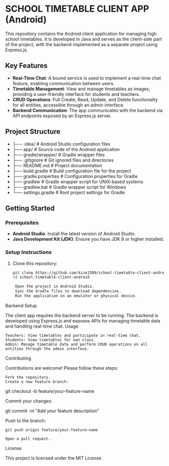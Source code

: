 # SCHOOL TIMETABLE CLIENT APP (Android)

This repository contains the Android client application for managing high school timetables. It is developed in Java and serves as the client-side part of the project, with the backend implemented as a separate project using Express.js.

## Key Features
- **Real-Time Chat**: A bound service is used to implement a real-time chat feature, enabling communication between users.
- **Timetable Management**: View and manage timetables as images, providing a user-friendly interface for students and teachers.
- **CRUD Operations**: Full Create, Read, Update, and Delete functionality for all entities, accessible through an admin interface.
- **Backend Communication**: The app communicates with the backend via API endpoints exposed by an Express.js server.

## Project Structure

- ├── .idea/ # Android Studio configuration files
- ├── app/ # Source code of the Android application
- ├── gradle/wrapper/ # Gradle wrapper files
- ├── .gitignore # Git ignored files and directories
- ├── README.md # Project documentation
- ├── build.gradle # Build configuration file for the project
- ├── gradle.properties # Configuration properties for Gradle
- ├── gradlew # Gradle wrapper script for UNIX-based systems
- ├── gradlew.bat # Gradle wrapper script for Windows
- └── settings.gradle # Root project settings for Gradle


## Getting Started
### Prerequisites
- **Android Studio**: Install the latest version of Android Studio.
- **Java Development Kit (JDK)**: Ensure you have JDK 8 or higher installed.

### Setup Instructions
1. Clone this repository:
   ```bash
   git clone https://github.com/kize1509/school-timetable-client-android.git
   cd school-timetable-client-android

    Open the project in Android Studio.
    Sync the Gradle files to download dependencies.
    Run the application on an emulator or physical device.

Backend Setup

The client app requires the backend server to be running. The backend is developed using Express.js and exposes APIs for managing timetable data and handling real-time chat.
Usage

    Teachers: View timetables and participate in real-time chat.
    Students: View timetables for own class.
    Admin: Manage timetable data and perform CRUD operations on all entities through the admin interface.

Contributing

Contributions are welcome! Please follow these steps:

    Fork the repository.
    Create a new feature branch:

git checkout -b feature/your-feature-name

Commit your changes:

git commit -m "Add your feature description"

Push to the branch:

    git push origin feature/your-feature-name

    Open a pull request.

License

This project is licensed under the MIT License.
